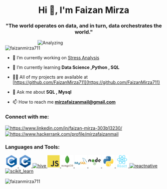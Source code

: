 <h1 align="center">Hi 👋, I'm Faizan Mirza</h1>
<h3 align="center">"The world operates on data, and in turn, data orchestrates the world."</h3>

 <img src="https://media.giphy.com/media/v1.Y2lkPTc5MGI3NjExaGh0Nnh4ZmZweTFwY3Z1bzFwY3BzYnEwMmpvbnFsYzhnZ25xOTJoMSZlcD12MV9pbnRlcm5hbF9naWZfYnlfaWQmY3Q9cw/p8clCJfEseAUAAvTWz/giphy.gif" align="right" width="400" alt="Analyzing">
<p align="left"> <img src="https://komarev.com/ghpvc/?username=faizanmirza711&label=Profile%20views&color=0e75b6&style=flat" alt="faizanmirza711" /> </p>

- 🔭 I’m currently working on [Stress Analysis](https://github.com/FaizanMirza711/IOT-based-Stress-Analysis)

- 🌱 I’m currently learning **Data Science ,Python , SQL**

- 👨‍💻 All of my projects are available at [https://github.com/FaizanMirza711](https://github.com/FaizanMirza711)

- 💬 Ask me about **SQL , Mysql**

- 📫 How to reach me **mirzafaizanmail@gmail.com**

<h3 align="left">Connect with me:</h3>
<p align="left">
<a href="https://linkedin.com/in/https://www.linkedin.com/in/faizan-mirza-303b13230/" target="blank"><img align="center" src="https://raw.githubusercontent.com/rahuldkjain/github-profile-readme-generator/master/src/images/icons/Social/linked-in-alt.svg" alt="https://www.linkedin.com/in/faizan-mirza-303b13230/" height="30" width="40" /></a>
<a href="https://www.hackerrank.com/https://www.hackerrank.com/profile/mirzafaizanmail" target="blank"><img align="center" src="https://raw.githubusercontent.com/rahuldkjain/github-profile-readme-generator/master/src/images/icons/Social/hackerrank.svg" alt="https://www.hackerrank.com/profile/mirzafaizanmail" height="30" width="40" /></a>
</p>

<h3 align="left">Languages and Tools:</h3>
<p align="left"> <a href="https://www.cprogramming.com/" target="_blank" rel="noreferrer"> <img src="https://raw.githubusercontent.com/devicons/devicon/master/icons/c/c-original.svg" alt="c" width="40" height="40"/> </a> <a href="https://www.w3schools.com/cpp/" target="_blank" rel="noreferrer"> <img src="https://raw.githubusercontent.com/devicons/devicon/master/icons/cplusplus/cplusplus-original.svg" alt="cplusplus" width="40" height="40"/> </a> <a href="https://hive.apache.org/" target="_blank" rel="noreferrer"> <img src="https://www.vectorlogo.zone/logos/apache_hive/apache_hive-icon.svg" alt="hive" width="40" height="40"/> </a> <a href="https://developer.mozilla.org/en-US/docs/Web/JavaScript" target="_blank" rel="noreferrer"> <img src="https://raw.githubusercontent.com/devicons/devicon/master/icons/javascript/javascript-original.svg" alt="javascript" width="40" height="40"/> </a> <a href="https://www.mongodb.com/" target="_blank" rel="noreferrer"> <img src="https://raw.githubusercontent.com/devicons/devicon/master/icons/mongodb/mongodb-original-wordmark.svg" alt="mongodb" width="40" height="40"/> </a> <a href="https://www.mysql.com/" target="_blank" rel="noreferrer"> <img src="https://raw.githubusercontent.com/devicons/devicon/master/icons/mysql/mysql-original-wordmark.svg" alt="mysql" width="40" height="40"/> </a> <a href="https://nodejs.org" target="_blank" rel="noreferrer"> <img src="https://raw.githubusercontent.com/devicons/devicon/master/icons/nodejs/nodejs-original-wordmark.svg" alt="nodejs" width="40" height="40"/> </a> <a href="https://www.python.org" target="_blank" rel="noreferrer"> <img src="https://raw.githubusercontent.com/devicons/devicon/master/icons/python/python-original.svg" alt="python" width="40" height="40"/> </a> <a href="https://reactjs.org/" target="_blank" rel="noreferrer"> <img src="https://raw.githubusercontent.com/devicons/devicon/master/icons/react/react-original-wordmark.svg" alt="react" width="40" height="40"/> </a> <a href="https://reactnative.dev/" target="_blank" rel="noreferrer"> <img src="https://reactnative.dev/img/header_logo.svg" alt="reactnative" width="40" height="40"/> </a> <a href="https://scikit-learn.org/" target="_blank" rel="noreferrer"> <img src="https://upload.wikimedia.org/wikipedia/commons/0/05/Scikit_learn_logo_small.svg" alt="scikit_learn" width="40" height="40"/> </a> </p>

<p><img align="center" src="https://github-readme-stats.vercel.app/api/top-langs?username=faizanmirza711&show_icons=true&locale=en&layout=compact" alt="faizanmirza711" /></p>
